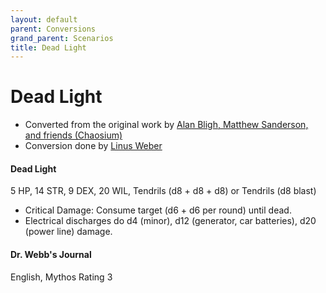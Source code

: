 ```yaml
---
layout: default
parent: Conversions
grand_parent: Scenarios
title: Dead Light
---
```


# Dead Light
- Converted from the original work by [Alan Bligh, Matthew Sanderson, and friends (Chaosium)](https://www.chaosium.com/dead-light-and-other-dark-turns/)
- Conversion done by [Linus Weber](https://linuz.itch.io)

#### Dead Light
5 HP, 14 STR, 9 DEX, 20 WIL, Tendrils (d8 + d8 + d8) or Tendrils (d8 blast)
- Critical Damage: Consume target (d6 + d6 per round) until dead.
- Electrical discharges do d4 (minor), d12 (generator, car batteries), d20 (power line) damage.

#### Dr. Webb's Journal
English, Mythos Rating 3
